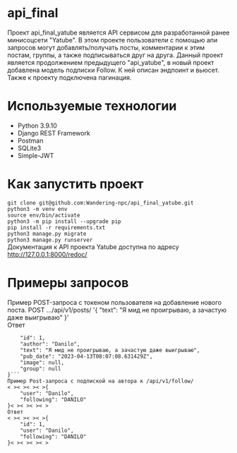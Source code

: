 # api_final
Проект api_final_yatube является API сервисом для разработанной ранее минисоцсети "Yatube". В этом проекте пользователи с помощью апи запросов могут добавлять/получать посты, комментарии к этим постам, группы, а также подписываться друг на друга. Данный проект является продолжением предыдущего "api_yatube",  в новый проект добавлена модель подписки Follow. К ней описан эндпоинт и вьюсет. Также к проекту подключена пагинация.
# Используемые технологии
+ Python 3.9.10
+ Django REST Framework
+ Postman
+ SQLite3
+ Simple-JWT
# Как запустить проект
`git clone git@github.com:Wandering-npc/api_final_yatube.git`  
`python3 -m venv env`  
`source env/bin/activate`  
`python3 -m pip install --upgrade pip`  
`pip install -r requirements.txt`  
`python3 manage.py migrate`  
`python3 manage.py runserver`  
Документация к API проекта Yatube доступна по адресу http://127.0.0.1:8000/redoc/
# Примеры запросов
Пример POST-запроса с токеном пользователя на добавление нового поста. POST .../api/v1/posts/
'{
    "text": "Я мид не проигрываю, а зачастую даже выигрываю"
}'  
Ответ  
```{
    "id": 1,  
    "author": "Danilo",  
    "text": "Я мид не проигрываю, а зачастую даже выигрываю",  
    "pub_date": "2023-04-13T08:07:08.631429Z",  
    "image": null,  
    "group": null  
}```  
Пример Post-запроса с подпиской на автора к /api/v1/follow/
< >< >< >< >{
    "user": "Danilo",
    "following": "DANILO"
}< >< >< >< >
Ответ
< >< >< >< >{
    "id": 1,
    "user": "Danilo",
    "following": "DANILO"
}< >< >< >< >
